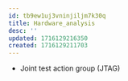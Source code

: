 ```yaml
---
id: tb9ew1uj3vninjiljm7k30q
title: Hardware_analysis
desc: ''
updated: 1716129216350
created: 1716129211703
---
```

- Joint test action group (JTAG)